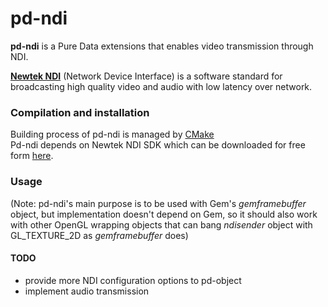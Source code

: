 # pd-ndi

__pd-ndi__ is a Pure Data extensions that enables video transmission through NDI.  


[__Newtek NDI__](https://www.newtek.com/ndi/) (Network Device Interface) 
is a software standard for broadcasting high quality video and audio with low latency over network.


### Compilation and installation

Building process of pd-ndi is managed by [CMake](https://cmake.org/)\
Pd-ndi depends on Newtek NDI SDK which can be downloaded for free form [here](https://www.newtek.com/ndi/sdk/).
 

### Usage

(Note: pd-ndi's main purpose is to be used with Gem's _gemframebuffer_ object, but implementation doesn't depend on Gem, 
       so it should also work with other OpenGL 
       wrapping objects that can bang _ndisender_ object with GL_TEXTURE_2D as _gemframebuffer_ does)

#### TODO
* provide more NDI configuration options to pd-object
* implement audio transmission